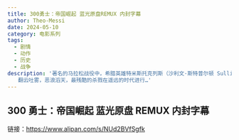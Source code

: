 ```yaml
---
title: 300勇士：帝国崛起 蓝光原盘REMUX 内封字幕
author: Theo-Messi
date: 2024-05-10
category: 电影系列
tags:
  - 剧情
  - 动作
  - 历史
  - 战争
description: '著名的马拉松战役中，希腊英雄特米斯托克列斯（沙利文·斯特普尔顿 Sullivan Stapleton 饰）射杀波斯国王大流士王，从此埋下薛西斯一世（罗德里格·桑托罗 Rodrigo Santoro 饰）卷土重来的祸根。在波斯王国海军统帅阿特米西亚（伊娃·格林 Eva Green 饰）的煽动下，薛西斯率领大军与斯巴达的领袖列奥尼达（杰拉德·巴特勒 Gerard Butler 饰）及其三百勇士在温泉关爆发流传千古的血战。另一边，阿特米西亚统帅的强大海上部队逼近爱琴海另一边的雅典。威望关头，特米斯托克列斯再度站出来，和希腊的勇士们为了捍卫自由迎战这个体内流淌着复仇之血的黑色女神。
　　翻云吐雾，恶浪滔天，最残酷的杀戮在遥远的时代进行…'
---
```


## 300 勇士：帝国崛起 蓝光原盘 REMUX 内封字幕

链接：https://www.alipan.com/s/NUd2BVfSgfk
